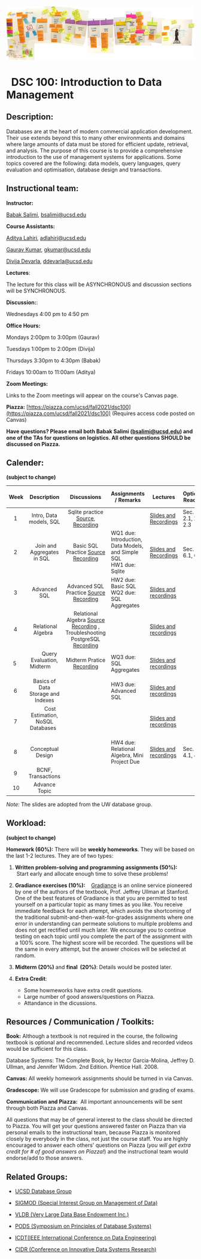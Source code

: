 ![The_Data_Lifecycle](fig/The_Data_Lifecycle.jpg)

#   DSC 100: Introduction to Data Management



## Description:

Databases are at the heart of modern commercial application development. Their use extends beyond this to many other environments and domains where large amounts of data must be stored for efficient update, retrieval, and analysis. The purpose of this course is to provide a comprehensive introduction to the use of management systems for applications. Some topics covered are the following: data models, query languages, query evaluation and optimisation,  database design and transactions. 



## Instructional team:

**Instructor:**

[Babak Salimi](https://bsalimi.github.io/), bsalimi@ucsd.edu

**Course Assistants:**

[Aditya Lahiri](https://adityalahiri.github.io/), [adlahiri@ucsd.edu](mailto:adlahiri@ucsd.edu) 

[Gaurav Kumar](https://github.com/gaurav5590), [gkumar@ucsd.edu](mailto:gkumar@ucsd.edu)

[Divija Devarla](https://in.linkedin.com/in/divija-devarla-7b8103ab), [ddevarla@ucsd.edu](mailto:ddevarla@ucsd.edu)

**Lectures**:

The lecture for this class will be ASYNCHRONOUS and discussion sections will be SYNCHRONOUS. 

**Discussion:**: 

Wednesdays 4:00 pm to 4:50 pm 

**Office Hours:**



Mondays     2:00pm  to 3:00pm     (Gaurav) 

Tuesdays    1:00pm  to 2:00pm      (Divija)

Thursdays  3:30pm to 4:30pm       (Babak)

Fridays        10:00am to 11:00am   (Aditya)



**Zoom Meetings:** 

Links to the Zoom meetings will appear on the course's Canvas page.



**Piazza:** [https://piazza.com/ucsd/fall2021/dsc100](https://piazza.com/ucsd/fall2021/dsc100) (Requires access code posted on Canvas)

**Have questions? Please email both Babak Salimi (bsalimi@ucsd.edu) and one of the TAs for questions on logistics. All other questions SHOULD be discussed on Piazza.**



## **Calender:**

**(subject to change)**

| Week |           Description           | Discussions | **Assignments / Remarks** | Lectures | **Optional Reading** |
| :--: | :-----------------------------: | :----: | ----- | --------------- | ---- |
|  1   | Intro, Data models, SQL | Sqlite practice [Source](https://drive.google.com/file/d/1hPmCCTVhdDo1vJKnZsJIR04oaWLwvbVw/view?usp=sharing), [Recording](https://drive.google.com/file/d/1bAu5O5ZkWtZtG_9pbExv30p4-y3rPmYj/view?usp=sharing) |       | [Slides and Recordings](Lectures/lec01.md) | Sec. 2.1, 2.2, 2.3 |
|  2   |   Join and Aggregates in SQL    | Basic SQL Practice [Source](https://piazza.com/class/kti1j0n6qv51du?cid=100) [Recording](https://ucsd.zoom.us/rec/play/PxQ_vZ0oEYXuPsSycxJwmE5jPMFu7MwtdUc9T1-hBYejjbcn-qh2lraxrFHTH39PZ7QEzAGkssKy1GJw.bg960idHpaoO1zhY) | WQ1 due: Introduction, Data Models, and Simple SQL  <br />HW1 due: Sqlite | [Slides and Recordings](Lectures/lec02.md) | Sec. 6.1, 6.2 |
|  3   | Advanced SQL | Advanced SQL Practice [Source](https://piazza.com/class/kti1j0n6qv51du?cid=159) [Recording](https://ucsd.zoom.us/rec/play/2-mk2dLJ8NXjr_YktydECyKcKAn12Wxh40qRquG8S1VDPGQf-6k5KN-iNaVCJsVc3UYfjwyctIZKParE.xA0ymYbsUrKrxlIN) | HW2 due: Basic SQL <br />WQ2 due: SQL Aggregates | [Slides and recordings](./Lectures/lec03.md) |  |
|  4   |  Relational Algebra  | Relational Algebra [Source](https://piazza.com/redirect/s3?bucket=uploads&prefix=paste%2Fkti1ku2x6td1p0%2F903b05e3a1546a1f4b010277c194aa311676d9f18dd44b72115228a660a81439%2FRelational_Algebra.zip) [Recording](https://ucsd.zoom.us/rec/play/yl1KfQPMa21KRUM3Zkamh8JXpkslSgPcS5by9Lcz4BfNG1mbT9NSq_2RR0qT66NrOGNo_HtiqiyCqcLH.UDllfxlH0ltNALws) ,     Troubleshooting PostgreSQL [Recording]([https://ucsd.zoom.us/rec/share/a9yg8DMTlGLBW4AfYDdGBAGgRXXjv4s3bsrfwdxAg9XDWo1mV6VJ69yfkCE_cIKW.BYNBEM4pTD_SOrjt](https://urldefense.proofpoint.com/v2/url?u=https-3A__ucsd.zoom.us_rec_share_a9yg8DMTlGLBW4AfYDdGBAGgRXXjv4s3bsrfwdxAg9XDWo1mV6VJ69yfkCE-5FcIKW.BYNBEM4pTD-5FSOrjt&d=DwQFAg&c=-35OiAkTchMrZOngvJPOeA&r=BMZcSMPm7tho8CPnV6FIMA&m=qbWjlFL6g3EHRc6d9tyOyIEZk_TDY-qUFbK8QZ8wk_4&s=fZjhu_Jks7jvFRsjQn3hw8oxj4NXkTsXK-VswF5YM-8&e=)) |  | [Slides and recordings](./Lectures/lec04.md) |  |
| 5  |        Query Evaluation, Midterm        | Midterm Pratice [Recording](https://ucsd.zoom.us/rec/play/5zvL91v89AjWAW2COicPZW7CatdYYnUzX6Txsr5j8aWbWqsbvoxzBV5nY0cMFaqTD56GecJsy_VgW7FU.rt08h2wj3OqyKXdz) | WQ3 due: SQL Aggregates | [Slides and recordings](./Lectures/lec05.md) |  |
|  6   | Basics of Data Storage and Indexes |  | HW3 due: Advanced SQL | [Slides and recordings](./Lectures/lec06.md) |  |
|  7   |         Cost Estimation,  NoSQL Databases         |  |  | [Slides and recordings](./Lectures/lec07.md) |  |
|  8   | Conceptual Design |  | HW4 due: Relational Algebra, Mini Project Due | [Slides and recordings](./Lectures/lec08.md) | Sec. 4.1, 4.6 |
|  9  | BCNF, Transactions |  |  |  |  |
| 10 | Advance Topic |  |  |  |  |

*Note:*  The slides are adopted from the UW database group. 



## Workload:

**(subject to change)**

**Homework (60%):** There will be **weekly homeworks**. They will be based on the last 1-2 lectures. They are of two types:

1. **Written problem-solving and programming assignments (50%):**
   Start early and allocate enough time to solve these problems! 
2. **Gradiance exercises (10%):**
   [Gradiance](https://www.gradiance.com/) is an online service pioneered by one of the authors of the textbook, Prof. Jeffrey Ullman at Stanford. One of the best features of Gradiance is that you are permitted to test yourself on a particular topic as many times as you like. You receive immediate feedback for each attempt, which avoids the shortcoming of the traditional submit-and-then-wait-for-grades assignments where one error in understanding can permeate solutions to multiple problems and does not get rectified until much later. We encourage you to continue testing on each topic until you complete the part of the assignment with a 100% score. The highest score will be recorded. The questions will be the same in every attempt, but the answer choices will be selected at random. 
3. **Midterm (20%)** and **final  (20%)**: Details would be posted later.
5. **Extra Credit**: 

   - Some howmeworks have extra credit questions.
   - Large number of good answers/questions on Piazza.  
   - Attandance in the dicussions. 
## Resources / Communication / Toolkits:

**Book:** Although a textbook is not required in the course, the following textbook is optional and recommended. Lecture slides and recorded videos would be sufficient for this class.

Database Systems: The Complete Book, by Hector Garcia-Molina, Jeffrey D. Ullman, and Jennifer Widom. 2nd Edition. Prentice Hall. 2008.

**Canvas:** All weekly homework assignments should be turned in via Canvas.

**Gradescope:** We will use Gradescope for submission and grading of exams.

**Communication and Piazza:**  All important announcements will be sent through both Piazza and Canvas.

All questions that may be of general interest to the class should be directed to Piazza. You will get your questions answered faster on Piazza than via personal emails to the instructional team, because Piazza is monitored closely by everybody in the class, not just the course staff. You are highly encouraged to answer each others' questions on Piazza (*you will get extra credit for # of good answers on Piazza!*) and the instructional team would endorse/add to those answers.



## Related Groups:

- [UCSD Database Group](https://dbucsd.github.io/)

- [SIGMOD (Special Interest Group on Management of Data)](https://www.google.com/url?q=https%3A%2F%2Fsigmod.org%2F&sa=D&sntz=1&usg=AFQjCNEv9sM8CpuOZ7oxWFX_20353W6NZw)

- [VLDB (Very Large Data Base Endowment Inc.)](https://www.google.com/url?q=https%3A%2F%2Fwww.vldb.org%2F&sa=D&sntz=1&usg=AFQjCNEN7a3TJIOhpq3OC7bw9DKWHhki-w)

- [PODS (Symposium on Principles of Database Systems)](https://www.google.com/url?q=https%3A%2F%2Fsigmod.org%2Fpods%2F&sa=D&sntz=1&usg=AFQjCNEy52V8Padws9vrgz2GoFYinNgG9Q)

- [ICDT(IEEE International Conference on Data Engineering)](http://ieee-icde.org/)

- [CIDR (Conference on Innovative Data Systems Research)](http://www.google.com/url?q=http%3A%2F%2Fcidrdb.org%2F&sa=D&sntz=1&usg=AFQjCNHZ5MTU545Lei9xcYfQR9fHHLan5w)